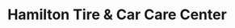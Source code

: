 ---
title: "Hamilton Tire & Car Care Center"
url: /baltimore/hamilton-tire-and-car-care-center/
shop: car repair
---